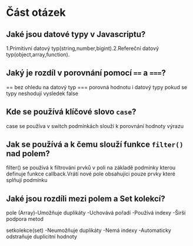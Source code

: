 # Část otázek

## Jaké jsou datové typy v Javascriptu?
1.Primitivní datový typ(string,number,bigint).2.Refereční datový typ(object,array,function).

## Jaký je rozdíl v porovnání pomocí `==` a `===`?
== bez ohledu na datový typ === porovná hodnotu i datový typy pokud se typy neshodují vysledek false
## Kde se používá klíčové slovo `case`?
case se používa v switch podmínkách slouží k porovnání hodnoty výrazu
## Jak se používá a k čemu slouží funkce `filter()` nad polem?
filter() se používá k filtrování  prvků v poli na základě podmínky kterou definuje funkce callback.Vrátí nové pole obsahujíci pouze prvky které splňují podmínku

## Jaké jsou rozdíli mezi polem a Set kolekcí?
pole (Array)-Umožňuje duplikáty 
            -Uchovává pořadí 
            -Používá indexy
            -Širší podpora metod

setkolekce(set)
            -Neumožňuje duplikáty
            -Nemá indexy
            -Automaticky odstraňuje duplicitní hodnoty
